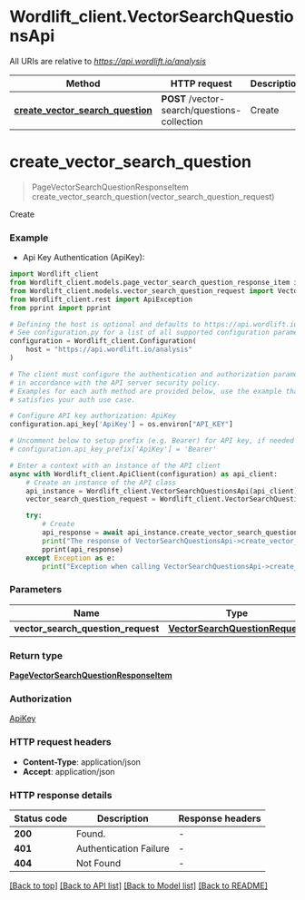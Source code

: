 # Wordlift_client.VectorSearchQuestionsApi

All URIs are relative to *https://api.wordlift.io/analysis*

Method | HTTP request | Description
------------- | ------------- | -------------
[**create_vector_search_question**](VectorSearchQuestionsApi.md#create_vector_search_question) | **POST** /vector-search/questions-collection | Create


# **create_vector_search_question**
> PageVectorSearchQuestionResponseItem create_vector_search_question(vector_search_question_request)

Create

### Example

* Api Key Authentication (ApiKey):

```python
import Wordlift_client
from Wordlift_client.models.page_vector_search_question_response_item import PageVectorSearchQuestionResponseItem
from Wordlift_client.models.vector_search_question_request import VectorSearchQuestionRequest
from Wordlift_client.rest import ApiException
from pprint import pprint

# Defining the host is optional and defaults to https://api.wordlift.io/analysis
# See configuration.py for a list of all supported configuration parameters.
configuration = Wordlift_client.Configuration(
    host = "https://api.wordlift.io/analysis"
)

# The client must configure the authentication and authorization parameters
# in accordance with the API server security policy.
# Examples for each auth method are provided below, use the example that
# satisfies your auth use case.

# Configure API key authorization: ApiKey
configuration.api_key['ApiKey'] = os.environ["API_KEY"]

# Uncomment below to setup prefix (e.g. Bearer) for API key, if needed
# configuration.api_key_prefix['ApiKey'] = 'Bearer'

# Enter a context with an instance of the API client
async with Wordlift_client.ApiClient(configuration) as api_client:
    # Create an instance of the API class
    api_instance = Wordlift_client.VectorSearchQuestionsApi(api_client)
    vector_search_question_request = Wordlift_client.VectorSearchQuestionRequest() # VectorSearchQuestionRequest | 

    try:
        # Create
        api_response = await api_instance.create_vector_search_question(vector_search_question_request)
        print("The response of VectorSearchQuestionsApi->create_vector_search_question:\n")
        pprint(api_response)
    except Exception as e:
        print("Exception when calling VectorSearchQuestionsApi->create_vector_search_question: %s\n" % e)
```



### Parameters


Name | Type | Description  | Notes
------------- | ------------- | ------------- | -------------
 **vector_search_question_request** | [**VectorSearchQuestionRequest**](VectorSearchQuestionRequest.md)|  | 

### Return type

[**PageVectorSearchQuestionResponseItem**](PageVectorSearchQuestionResponseItem.md)

### Authorization

[ApiKey](../README.md#ApiKey)

### HTTP request headers

 - **Content-Type**: application/json
 - **Accept**: application/json

### HTTP response details

| Status code | Description | Response headers |
|-------------|-------------|------------------|
**200** | Found. |  -  |
**401** | Authentication Failure |  -  |
**404** | Not Found |  -  |

[[Back to top]](#) [[Back to API list]](../README.md#documentation-for-api-endpoints) [[Back to Model list]](../README.md#documentation-for-models) [[Back to README]](../README.md)

